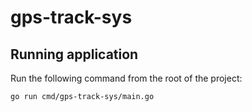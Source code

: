 # gps-track-sys

## Running application
Run the following command from the root of the project:
```shell
go run cmd/gps-track-sys/main.go
```
